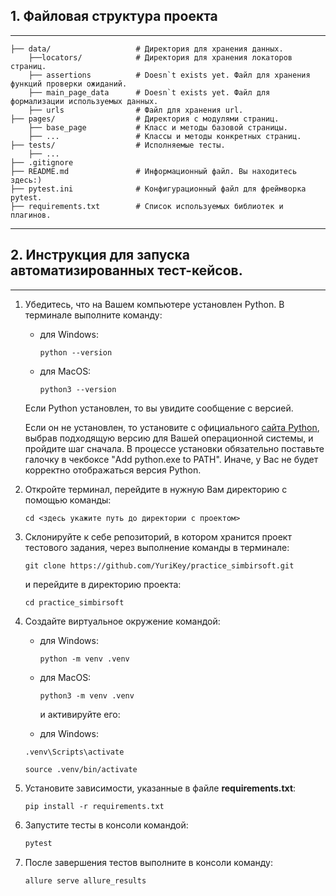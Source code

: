 ## 1\. Файловая структура проекта

---

```plaintext
├── data/                   # Директория для хранения данных.
    ├──locators/            # Директория для хранения локаторов страниц.
    ├── assertions          # Doesn`t exists yet. Файл для хранения функций проверки ожиданий.
    ├── main_page_data      # Doesn`t exists yet. Файл для формализации используемых данных.
    ├── urls                # Файл для хранения url.
├── pages/                  # Директория с модулями страниц.
    ├── base_page           # Класс и методы базовой страницы.
    ├── ...                 # Классы и методы конкретных страниц.
├── tests/                  # Исполняемые тесты.
    ├── ...
├── .gitignore  
├── README.md               # Информационный файл. Вы находитесь здесь:)
├── pytest.ini              # Конфигурационный файл для фреймворка pytest.
├── requirements.txt        # Список используемых библиотек и плагинов.
```
---


## 2. Инструкция для запуска автоматизированных тест-кейсов.

---

1.  Убедитесь, что на Вашем компьютере установлен Python. В терминале выполните команду:
    
    *   для Windows:
        
        ```plaintext
        python --version
        ```
        
    *   для MacOS:
        
        ```plaintext
        python3 --version
        ```

    Если Python установлен, то вы увидите сообщение с версией.
    
    Если он не установлен, то установите с официального [сайта Python](https://www.python.org/downloads/), выбрав подходящую версию для Вашей операционной системы, и пройдите шаг сначала. В процессе установки обязательно поставьте галочку в чекбоксе "Add python.exe to PATH". Иначе, у Вас не будет корректно отображаться версия Python.

    
2.  Откройте терминал, перейдите в нужную Вам директорию с помощью команды:
    
    ```plaintext
    cd <здесь укажите путь до директории с проектом>
    ```
    
3.  Склонируйте к себе репозиторий, в котором хранится проект тестового задания, через выполнение команды в терминале:
    
    ```plaintext
    git clone https://github.com/YuriKey/practice_simbirsoft.git
    ```
    
    и перейдите в директорию проекта:
    
    ```plaintext
    cd practice_simbirsoft
    ```
    
4.  Создайте виртуальное окружение командой:
    
    *   для Windows:
        
        ```plaintext
        python -m venv .venv
        ```
        
    *   для MacOS:
        
        ```plaintext
        python3 -m venv .venv
        ```
        
        и активируйте его:
        
    *   для Windows:
    
    ```plaintext
    .venv\Scripts\activate
    ```
    
    ```plaintext
    source .venv/bin/activate
    ```
    
5.  Установите зависимости, указанные в файле **requirements.txt**:
    
    ```plaintext
    pip install -r requirements.txt
    ```
    
6.  Запустите тесты в консоли командой:
    
    ```python
    pytest
    ```

7. После завершения тестов выполните в консоли команду:

    ```python
    allure serve allure_results
    ```